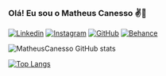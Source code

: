 ### Olá! Eu sou o Matheus Canesso ✌️💜

[![Linkedin](https://img.shields.io/badge/LinkedIn-0077B5?style=for-the-badge&logo=linkedin&logoColor=white)](https://www.linkedin.com/in/matheus-canesso-bbbb65202/)
[![Instagram](https://img.shields.io/badge/Instagram-E4405F?style=for-the-badge&logo=instagram&logoColor=white)]()
[![GitHub](https://img.shields.io/badge/GitHub-100000?style=for-the-badge&logo=github&logoColor=white)](https://github.com/MatheusCanesso)
[![Behance](https://img.shields.io/badge/-Behance-blue?style=for-the-badge&logo=behance&logoColor=white)](https://www.behance.net/matheuscanesso)

![MatheusCanesso GitHub stats](https://github-readme-stats.vercel.app/api?username=MatheusCanesso&show_icons=true&theme=dracula)

[![Top Langs](https://github-readme-stats.vercel.app/api/top-langs/?username=MatheusCanesso&layout=compact)](https://github.com/MatheusCanesso/github-readme-stats)
